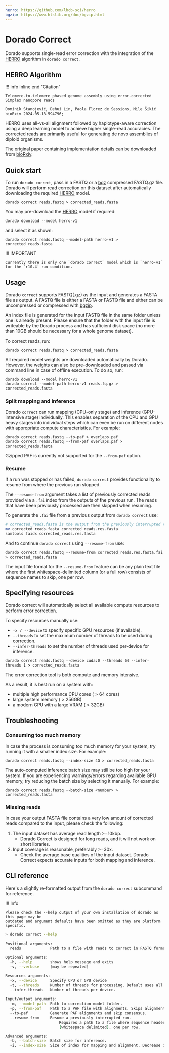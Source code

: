 ```yaml
---
herro: https://github.com/lbcb-sci/herro
bgzip: https://www.htslib.org/doc/bgzip.html
---
```


# Dorado Correct

Dorado supports single-read error correction with the integration of the [HERRO]({{herro}}) algorithm in `dorado correct`.

## HERRO Algorithm

!!! info inline end "Citation"

    Telomere-to-telomere phased genome assembly using error-corrected Simplex nanopore reads

    Dominik Stanojević, Dehui Lin, Paola Florez de Sessions, Mile Šikić
    bioRxiv 2024.05.18.594796;

HERRO uses all-vs-all alignment followed by haplotype-aware correction using a deep learning
model to achieve higher single-read accuracies. The corrected reads are primarily useful for
generating de novo assemblies of diploid organisms.

The original paper containing implementation details
can be downloaded from [bioRxiv](https://www.biorxiv.org/content/10.1101/2024.05.18.594796v1).

## Quick start

To run `dorado correct`, pass in a FASTQ or a [bgz]({{bgzip}}) compressed FASTQ.gz file.
Dorado will perform read correction on this dataset after automatically downloading the
required [HERRO]({{herro}}) model.

```dorado
dorado correct reads.fastq > corrected_reads.fasta
```

You may pre-download the [HERRO]({{herro}}) model if required:

```dorado
dorado download --model herro-v1
```

and select it as shown:

```dorado
dorado correct reads.fastq --model-path herro-v1 > corrected_reads.fasta
```

!!! IMPORTANT

    Currently there is only one `dorado correct` model which is `herro-v1` for the `r10.4` run condition.

## Usage

Dorado `correct` supports FASTQ(.gz) as the input and generates a FASTA file as output.
A FASTQ file is either a FASTA or FASTQ file and either can be uncompressed
or compressed with [bgzip]({{bgzip}}).

An index file is generated for the input FASTQ file in the same folder unless
one is already present. Please ensure that the folder with the input file is writeable
by the Dorado process and has sufficient disk space (no more than 10GB should be
necessary for a whole genome dataset).

To correct reads, run:

```dorado
dorado correct reads.fastq > corrected_reads.fasta
```

All required model weights are downloaded automatically by Dorado.
However, the weights can also be pre-downloaded and passed via command line in case of offline execution. To do so, run:

```dorado
dorado download --model herro-v1
dorado correct --model-path herro-v1 reads.fq.gz > corrected_reads.fasta
```

### Split mapping and inference

Dorado `correct` can run mapping (CPU-only stage) and inference (GPU-intensive stage) individually.
This enables separation of the CPU and GPU heavy stages into individual steps which can
even be run on different nodes with appropriate compute characteristics. For example:

```dorado
dorado correct reads.fastq --to-paf > overlaps.paf
dorado correct reads.fastq --from-paf overlaps.paf > corrected_reads.fasta
```

Gzipped PAF is currently not supported for the `--from-paf` option.

### Resume

If a run was stopped or has failed, `dorado correct` provides functionality to resume from where the previous
run stopped.

The `--resume-from` argument takes a list of previously corrected reads provided via
a `.fai` index from the outputs of the previous run. The reads that have been previously
processed are then skipped when resuming.

To generate the `.fai` file from a previous output from `dorado correct` use:

```bash
# corrected_reads.fasta is the output from the previously interrupted run.
mv corrected_reads.fasta corrected_reads.res.fasta
samtools faidx corrected_reads.res.fasta
```

And to continue `dorado correct` using `--resume-from` use:

```dorado
dorado correct reads.fastq --resume-from corrected_reads.res.fasta.fai > corrected_reads.fasta
```

The input file format for the `--resume-from` feature can be any plain text file where
the first whitespace-delimited column (or a full row) consists of sequence names to skip, one per row.

## Specifying resources

Dorado correct will automatically select all available compute resources to perform error correction.

To specify resources manually use:

* `-x / --device` to specify specific GPU resources (if available).
* `--threads` to set the maximum number of threads to be used during correction.
* `--infer-threads` to set the number of threads used per-device for inference.

```dorado
dorado correct reads.fastq --device cuda:0 --threads 64 --infer-threads 1 > corrected_reads.fasta
```

The error correction tool is both compute and memory intensive.

As a result, it is best run on a system with:

* multiple high performance CPU cores ( > 64 cores)
* large system memory ( > 256GB)
* a modern GPU with a large VRAM ( > 32GB)

## Troubleshooting

### Consuming too much memory

In case the process is consuming too much memory for your system, try running it with a smaller
index size. For example:

```dorado
dorado correct reads.fastq --index-size 4G > corrected_reads.fasta
```

The auto-computed inference batch size may still be too high for your system.
If you are experiencing warnings/errors regarding available GPU memory, try reducing the batch
size by selecting it manually. For example:

```dorado
dorado correct reads.fastq --batch-size <number> > corrected_reads.fasta
```

### Missing reads

In case your output FASTA file contains a very low amount of corrected reads compared to the input,
please check the following:

1. The input dataset has average read length >=10kbp.
      * Dorado Correct is designed for long reads, and it will not work on short libraries.
2. Input coverage is reasonable, preferably >=30x.
      * Check the average base qualities of the input dataset. Dorado Correct expects accurate inputs for both mapping and inference.

## CLI reference

Here's a slightly re-formatted output from the `dorado correct` subcommand for reference.

!!! Info

    Please check the --help output of your own installation of dorado as this page may be
    outdated and argument defaults have been omitted as they are platform specific.

```bash hl_lines="1"
> dorado correct --help

Positional arguments:
  reads             Path to a file with reads to correct in FASTQ format.

Optional arguments:
  -h, --help        shows help message and exits
  -v, --verbose     [may be repeated]

Resources arguments:
  -x, --device      Specify CPU or GPU device
  -t, --threads     Number of threads for processing. Default uses all available threads.
  --infer-threads   Number of threads per device.

Input/output arguments:
  -m, --model-path  Path to correction model folder.
  -p, --from-paf    Path to a PAF file with alignments. Skips alignment computation.
  --to-paf          Generate PAF alignments and skip consensus.
  --resume-from     Resume a previously interrupted run.
                        Requires a path to a file where sequence headers are stored in the first column
                        (whitespace delimited), one per row.

Advanced arguments:
  -b, --batch-size  Batch size for inference.
  -i, --index-size  Size of index for mapping and alignment. Decrease index size to lower memory footprint.
```
